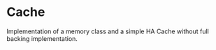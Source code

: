 # Cache
Implementation of a memory class and a simple HA Cache without full backing implementation.
